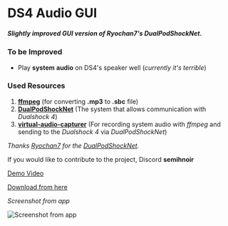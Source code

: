 # DS4 Audio GUI

##### Slightly improved GUI version of Ryochan7's DualPodShockNet.

### To be Improved

 - Play **system** **audio** on DS4's speaker well (*currently it's terrible*)

### Used Resources

 1. **[ffmpeg](https://ffmpeg.org/)** (for converting **.mp3** to **.sbc** file)
 2. **[DualPodShockNet](https://gitlab.com/ryochan7/ds4-audio-test-windows)** (The system that allows communication with *Dualshock 4*)
 3. **[virtual-audio-capturer](https://github.com/rdp/virtual-audio-capture-grabber-device)** (For recording system audio with *ffmpeg* and sending to the *Dualshock 4* via *DualPodShockNet*)

*Thanks [Ryochan7](https://github.com/Ryochan7) for the [DualPodShockNet](https://gitlab.com/ryochan7/ds4-audio-test-windows).*

If you would like to contribute to the project, 
Discord **semihnoir**


[Demo Video](https://www.youtube.com/watch?v=O7NptPTRm3o)


[Download from here](https://github.com/semihnoir/ds4audio-gui/releases/tag/beta)



*Screenshot from app*



![Screenshot from app](https://i.imgur.com/cE18C1C.png)
